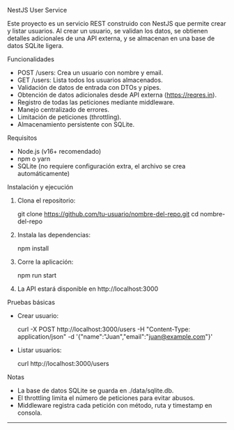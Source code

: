 NestJS User Service

Este proyecto es un servicio REST construido con NestJS que permite crear y listar usuarios. Al crear un usuario, se validan los datos, se obtienen detalles adicionales de una API externa, y se almacenan en una base de datos SQLite ligera.

Funcionalidades

- POST /users: Crea un usuario con nombre y email.
- GET /users: Lista todos los usuarios almacenados.
- Validación de datos de entrada con DTOs y pipes.
- Obtención de datos adicionales desde API externa (https://reqres.in).
- Registro de todas las peticiones mediante middleware.
- Manejo centralizado de errores.
- Limitación de peticiones (throttling).
- Almacenamiento persistente con SQLite.

Requisitos

- Node.js (v16+ recomendado)
- npm o yarn
- SQLite (no requiere configuración extra, el archivo se crea automáticamente)

Instalación y ejecución

1. Clona el repositorio:

   git clone https://github.com/tu-usuario/nombre-del-repo.git
   cd nombre-del-repo

2. Instala las dependencias:

   npm install

3. Corre la aplicación:

   npm run start

4. La API estará disponible en http://localhost:3000

Pruebas básicas

- Crear usuario:

  curl -X POST http://localhost:3000/users -H "Content-Type: application/json" -d '{"name":"Juan","email":"juan@example.com"}'

- Listar usuarios:

  curl http://localhost:3000/users

Notas

- La base de datos SQLite se guarda en ./data/sqlite.db.
- El throttling limita el número de peticiones para evitar abusos.
- Middleware registra cada petición con método, ruta y timestamp en consola.

---
